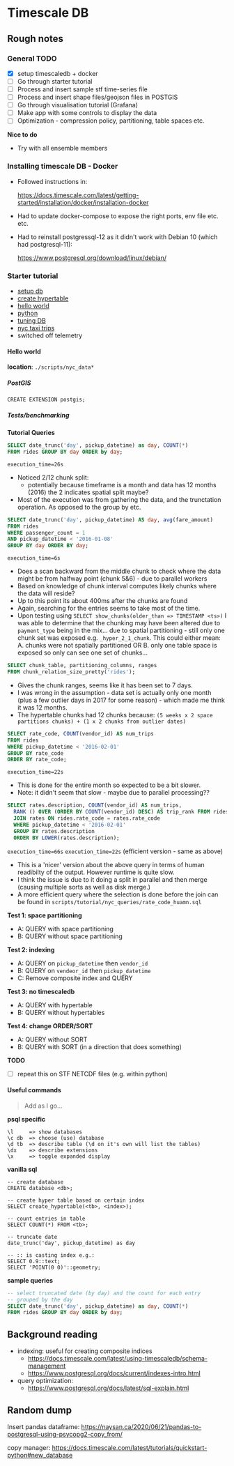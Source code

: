 # Timescale DB

## Rough notes

### General TODO

- [x] setup timescaledb + docker
- [ ] Go through starter tutorial
- [ ] Process and insert sample stf time-series file
- [ ] Process and insert shape files/geojson files in POSTGIS
- [ ] Go through visualisation tutorial (Grafana)
- [ ] Make app with some controls to display the data
- [ ] Optimization - compression policy, partitioning, table spaces etc.

**Nice to do**

- Try with all ensemble members

### Installing timescale DB - Docker

- Followed instructions in:

  https://docs.timescale.com/latest/getting-started/installation/docker/installation-docker

- Had to update docker-compose to expose the right ports, env file etc. etc.
- Had to reinstall postgressql-12 as it didn't work with Debian 10 (which had
  postgresql-11):

  https://www.postgresql.org/download/linux/debian/

### Starter tutorial

- [setup db](https://docs.timescale.com/latest/getting-started/setup)
- [create hypertable](https://docs.timescale.com/latest/getting-started/creating-hypertables)
- [hello world](https://docs.timescale.com/latest/tutorials/tutorial-hello-timescale)
- [python](https://docs.timescale.com/latest/tutorials/quickstart-python)
- [tuning DB](https://docs.timescale.com/latest/getting-started/configuring)
- [nyc taxi trips](https://docs.timescale.com/latest/tutorials/tutorial-hello-timescale)
- switched off telemetry

#### Hello world

**location**: `./scripts/nyc_data*`

##### PostGIS

```
CREATE EXTENSION postgis;
```

##### Tests/benchmarking

**Tutorial Queries**

```sql
SELECT date_trunc('day', pickup_datetime) as day, COUNT(*)
FROM rides GROUP BY day ORDER by day;
```

`execution_time=26s`

- Noticed 2/12 chunk split:
    - potentially because timeframe is a month and data has 12 months (2016)
      the 2 indicates spatial split maybe?
- Most of the execution was from gathering the data, and the trunctation
  operation. As opposed to the group by etc.

```sql
SELECT date_trunc('day', pickup_datetime) AS day, avg(fare_amount)
FROM rides
WHERE passenger_count = 1
AND pickup_datetime < '2016-01-08'
GROUP BY day ORDER BY day;
```

`execution_time=6s`

- Does a scan backward from the middle chunk to check where the data might be
  from halfway point (chunk 5&6) - due to parallel workers
- Based on knowledge of chunk interval computes likely chunks where the data
  will reside?
- Up to this point its about 400ms after the chunks are found
- Again, searching for the entries seems to take most of the time.
- Upon testing using `SELECT show_chunks(older_than => TIMESTAMP <ts>)` I was
  able to determine that the chunking may have been altered due to
  `payment_type` being in the mix... due to spatial partitioning - still only
  one chunk set was exposed e.g. `_hyper_2_1_chunk`. This could either mean:
    A. chunks were not spatially partitioned OR
    B. only one table space is exposed so only can see one set of chunks...
    
```sql
SELECT chunk_table, partitioning_columns, ranges
FROM chunk_relation_size_pretty('rides');
```
- Gives the chunk ranges, seems like it has been set to 7 days.
- I was wrong in the assumption - data set is actually only one month (plus a
  few outlier days in 2017 for some reason) - which made me think it was 12
  months.
- The hypertable chunks had 12 chunks because:
`(5 weeks x 2 space partitions chunks) + (1 x 2 chunks from outlier dates)`

```sql
SELECT rate_code, COUNT(vendor_id) AS num_trips
FROM rides
WHERE pickup_datetime < '2016-02-01'
GROUP BY rate_code
ORDER BY rate_code;
```

`execution_time=22s`

- This is done for the entire month so expected to be a bit slower.
- Note: it didn't seem that slow - maybe due to parallel processing??

```sql
SELECT rates.description, COUNT(vendor_id) AS num_trips,
  RANK () OVER (ORDER BY COUNT(vendor_id) DESC) AS trip_rank FROM rides
  JOIN rates ON rides.rate_code = rates.rate_code
  WHERE pickup_datetime < '2016-02-01'
  GROUP BY rates.description
  ORDER BY LOWER(rates.description);
```

`execution_time=66s`
`execution_time=22s` (efficient version - same as above)

- This is a 'nicer' version about the above query in terms of human readibilty
  of the output. However runtime is quite slow.
- I think the issue is due to it doing a split in parallel and then merge
  (causing multiple sorts as well as disk merge.)
- A more efficient query where the selection is done before the join can be
  found in `scripts/tutorial/nyc_queries/rate_code_huamn.sql`

**Test 1: space partitioning**

- A: QUERY with space partitioning
- B: QUERY without space partitioning

**Test 2: indexing**

- A: QUERY on `pickup_datetime` then `vendor_id`
- B: QUERY on `vendeor_id` then `pickup_datetime`
- C: Remove composite index and QUERY

**Test 3: no timescaledb**

- A: QUERY with hypertable
- B: QUERY without hypertables

**Test 4: change ORDER/SORT**

- A: QUERY without SORT
- B: QUERY with SORT (in a direction that does something)

**TODO**

- [ ] repeat this on STF NETCDF files (e.g. within python)


#### Useful commands

> Add as I go...

**psql specific**

```
\l     => show databases
\c db  => choose (use) database
\d tb  => describe table (\d on it's own will list the tables)
\dx    => describe extensions
\x     => toggle expanded display
```

**vanilla sql**

```
-- create database
CREATE database <db>;

-- create hyper table based on certain index
SELECT create_hypertable(<tb>, <index>);

-- count entries in table
SELECT COUNT(*) FROM <tb>;

-- truncate date
date_trunc('day', pickup_datetime) as day

-- :: is casting index e.g.:
SELECT 0.9::text;
SELECT 'POINT(0 0)'::geometry;
```

**sample queries**

```sql
-- select truncated date (by day) and the count for each entry
-- grouped by the day
SELECT date_trunc('day', pickup_datetime) as day, COUNT(*)
FROM rides GROUP BY day ORDER by day;
```

## Background reading

- indexing: useful for creating composite indices
    - https://docs.timescale.com/latest/using-timescaledb/schema-management
    - https://www.postgresql.org/docs/current/indexes-intro.html
- query optimization:
    - https://www.postgresql.org/docs/latest/sql-explain.html


## Random dump

Insert pandas dataframe:
https://naysan.ca/2020/06/21/pandas-to-postgresql-using-psycopg2-copy_from/

copy manager:
https://docs.timescale.com/latest/tutorials/quickstart-python#new_database
